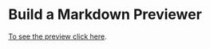 # Build a Markdown Previewer
 [To see the preview click here](https://codepen.io/yesimnurakar/pen/abEKrNW).


